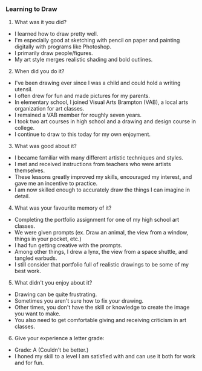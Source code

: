 ### Learning to Draw
1) What was it you did?
- I learned how to draw pretty well. 
- I'm especially good at sketching with pencil on paper and painting digitally with programs like Photoshop. 
- I primarily draw people/figures. 
- My art style merges realistic shading and bold outlines.

2) When did you do it?
- I've been drawing ever since I was a child and could hold a writing utensil. 
- I often drew for fun and made pictures for my parents. 
- In elementary school, I joined Visual Arts Brampton (VAB), a local arts organization for art classes. 
- I remained a VAB member for roughly seven years. 
- I took two art courses in high school and a drawing and design course in college. 
- I continue to draw to this today for my own enjoyment.

3) What was good about it?
- I became familiar with many different artistic techniques and styles. 
- I met and received instructions from teachers who were artists themselves.
- These lessons greatly improved my skills, encouraged my interest, and gave me an incentive to practice. 
- I am now skilled enough to accurately draw the things I can imagine in detail.

4) What was your favourite memory of it?
- Completing the portfolio assignment for one of my high school art classes.
- We were given prompts (ex. Draw an animal, the view from a window, things in your pocket, etc.) 
- I had fun getting creative with the prompts.
- Among other things, I drew a lynx, the view from a space shuttle, and tangled earbuds. 
- I still consider that portfolio full of realistic drawings to be some of my best work.


5) What didn't you enjoy about it?
- Drawing can be quite frustrating. 
- Sometimes you aren't sure how to fix your drawing.
- Other times, you don't have the skill or knowledge to create the image you want to make. 
- You also need to  get comfortable giving and receiving criticism in art classes.


6) Give your experience a letter grade:
- Grade: A (Couldn't be better.) 
- I honed my skill to a level I am satisfied with and can use it both for work and for fun.

